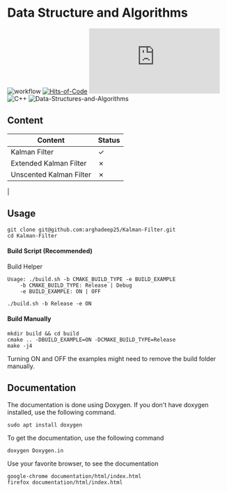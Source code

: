 # Data Structure and Algorithms

![workflow](https://github.com/arghadeep25/Kalman-Filter/actions/workflows/cmake.yml/badge.svg)
[![Hits-of-Code](https://hitsofcode.com/github/arghadeep25/Kalman-Filter)](https://hitsofcode.com/github/arghadeep25/Data-Structures-and-Algorithms/view)
![GitHub license](https://badgen.net/github/license/Naereen/Strapdown.js)
![C++](https://forthebadge.com/images/badges/made-with-c-plus-plus.svg)
![Data-Structures-and-Algorithms](https://socialify.git.ci/arghadeep25/Kalman-Filter/image?description=1&forks=1&language=1&name=1&owner=1&pattern=Charlie%20Brown&stargazers=1&theme=Dark)


## Content

| Content                                                                                  | Status  |
|------------------------------------------------------------------------------------------|---------|
| Kalman Filter                                                                            | &check; |
| Extended Kalman Filter                                                                   | &cross; |
| Unscented Kalman Filter                                                                                       | &cross; |
| 



## Usage

```
git clone git@github.com:arghadeep25/Kalman-Filter.git
cd Kalman-Filter
```


#### Build Script (Recommended)
Build Helper
```
Usage: ./build.sh -b CMAKE_BUILD_TYPE -e BUILD_EXAMPLE
	-b CMAKE_BUILD_TYPE: Release | Debug
	-e BUILD_EXAMPLE: ON | OFF
```
```
./build.sh -b Release -e ON
```


#### Build Manually
```
mkdir build && cd build
cmake .. -DBUILD_EXAMPLE=ON -DCMAKE_BUILD_TYPE=Release
make -j4
```

Turning ON and OFF the examples might need to remove the build folder manually.

## Documentation
The documentation is done using Doxygen. If you don't have doxygen installed, use the following command.
```
sudo apt install doxygen
```

To get the documentation, use the following command

```
doxygen Doxygen.in
```

Use your favorite browser, to see the documentation

```
google-chrome documentation/html/index.html
firefox documentation/html/index.html
```